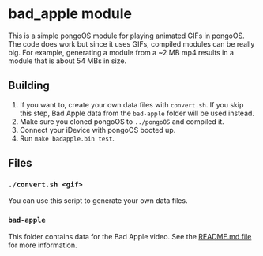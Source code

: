 # bad_apple module

This is a simple pongoOS module for playing animated GIFs in pongoOS. The code does work but since it uses GIFs, compiled modules can be really big. For example, generating a module from a ~2 MB mp4 results in a module that is about 54 MBs in size.

## Building

1. If you want to, create your own data files with `convert.sh`. If you skip this step, Bad Apple data from the `bad-apple` folder will be used instead.
2. Make sure you cloned pongoOS to `../pongoOS` and compiled it.
3. Connect your iDevice with pongoOS booted up.
4. Run `make badapple.bin test`.

## Files

### `./convert.sh <gif>`

You can use this script to generate your own data files.

### `bad-apple`

This folder contains data for the Bad Apple video. See the [README.md file](bad-apple/README.md) for more information.